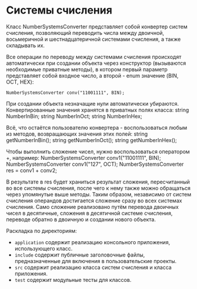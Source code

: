 # Системы счисления

Класс NumberSystemsConverter представляет собой конвертер систем
счисления, позволяющий переводить числа между двоичной, восьмеричной
и шестнадцатеричной системами счисления, а также складывать их.

Все операции по переводу между системами счисления происходят
автоматически при создании объекта через конструктор (вызываются
необходимые приватные методы), в котором первый параметр представляет
собой входное число, а второй - enum значение (BIN, OCT, HEX):

    NumberSystemsConverter conv("11001111", BIN);

При создании объекта незначащие нули автоматически убираются.
Конвертированные значения хранятся в приватных полях класса:
    string NumberInBin;
    string NumberInOct;
    string NumberInHex;

Всё, что остаётся пользователю конвертера - воспользоваться любым из методов,
возвращающих значения этих полей:
    string getNumberInBin();
    string getNumberInOct();
    string getNumberInHex();

Чтобы выполнить сложение чисел, нужно воспользоваться оператором +, например:
    NumberSystemsConverter conv1("11001111", BIN);
    NumberSystemsConverter conv1("127", OCT);
    NumberSystemsConverter res = conv1 + conv2;

В результате в res будет храниться результат сложения, пересчитанный во все
системы счисления, после чего к нему также можно обращаться через
упомянутые выше методы. Таким образом, независимо от систем счисления операндов
достигается сложение сразу во всех системах счисления.
Само сложение реализовано путём перевода двоичных чисел в десятичные, сложения
в десятичной системе счисления, переводе обратно в двоичную и создании нового
объекта.

Раскладка по директориям:

  - `application` содержит реализацию консольного приложения, использующего
    класс.
  - `include` содержит публичные заголовочные файлы, предназначенные для
    включения в пользовательские проекты.
  - `src` содержит реализацию класса систем счисления и класса приложения.
  - `test` содержит модульные тесты для классов.

<!-- - `docs` содержит документацию на класс. -->
